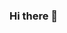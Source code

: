 ### Hi there 👋

<!--
**Girishpuppala/Girishpuppala** is a ✨ _special_ ✨ repository because its `README.md` (this file) appears on your GitHub profile.

Here are some ideas to get you started:

- 🌱 I’m currently learning Masters in computer science.
- 👯 I’m looking to collaborate on the projects related to the system programming.
- 🤔 I’m looking for help with projects related to the subject now im learning.
- 💬 Ask me about java programming and data base management systems.
- 📫 How to reach me: [LinkedIn](https://www.linkedin.com/in/Girishpuppala)
- 😄 Pronouns: ...
- ⚡ Fun fact: ...
-->
